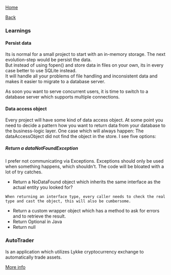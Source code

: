 [Home](/)

[Back](../index.md)

### Learnings

#### Persist data
Its is normal for a small project to start with an in-memory storage. The next evolution-step would be persist the data.    
But instead of using fopen() and store data in files on your own, its in every case better to use SQLite instead.  
It will handle all your problems of file handling and inconsistent data and makes it easier to migrate to a database server. 

As soon you want to serve concurrent users, it is time to switch to a database server which supports multiple connections.

#### Data access object
Every project will have some kind of data access object. At some point you need to decide a pattern how you want to return data from your database to the business-logic layer.
One case which will always happen: The dataAccessObject did not find the object in the store. I see five options:

##### Return a dataNotFoundException
I prefer not communicating via Exceptions. Exceptions should only be used when something happens, which shouldn't. The code will be bloated with a lot of try catches.
* Return a NoDataFound object which inherits the same interface as the actual entity you looked for?

```When returning an interface type, every caller needs to check the real type and cast the object, this will also be cumbersome.```
* Return a custom wrapper object which has a method to ask for errors and to retrieve the result.
* Return Optional<T> in Java 
* Return null



 

### AutoTrader 
Is an application which utilizes Lykke cryptocurrency exchange to automatically trade assets.
 
[More info](autotrader.md)
